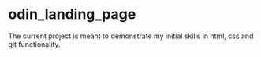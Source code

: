 # odin_landing_page
The current project is meant to demonstrate my initial skills in html, css and git functionality.